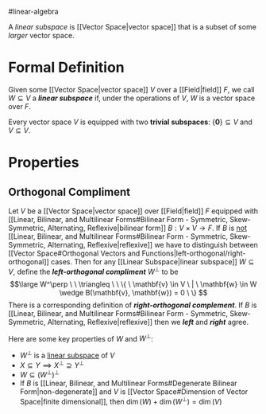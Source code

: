 #linear-algebra

A *linear subspace* is [[Vector Space|vector space]] that is a subset of some *larger* vector space.

# Formal Definition
Given some [[Vector Space|vector space]] $V$ over a [[Field|field]] $F$, we call $W \subseteq V$ a ***linear subspace*** if, under the operations of $V$, $W$ is a vector space over $F$.

Every vector space $V$ is equipped with two **trivial subspaces**: $\{ \pmb 0 \} \subseteq V$ and $V \subseteq V$.

# Properties
## Orthogonal Compliment
Let $V$ be a [[Vector Space|vector space]] over [[Field|field]] $F$ equipped with [[Linear, Bilinear, and Multilinear Forms#Bilinear Form - Symmetric, Skew-Symmetric, Alternating, Reflexive|bilinear form]] $B: V \times V \to F$. If $B$ is <u>not</u> [[Linear, Bilinear, and Multilinear Forms#Bilinear Form - Symmetric, Skew-Symmetric, Alternating, Reflexive|reflexive]] we have to distinguish between [[Vector Space#Orthogonal Vectors and Functions|left-orthogonal/right-orthogonal]] cases. Then for any [[Linear Subspace|linear subspace]] $W \subseteq V$, define the ***left-orthogonal compliment*** $W^\perp$ to be
$$\large
W^\perp \ \ \triangleq \ \ \{ \ \mathbf{v} \in V \ | \ \mathbf{w} \in W \wedge B(\mathbf{v}, \mathbf{w}) = 0 \ \} 
$$
There is a corresponding definition of ***right-orthogonal complement***. If $B$ is [[Linear, Bilinear, and Multilinear Forms#Bilinear Form - Symmetric, Skew-Symmetric, Alternating, Reflexive|reflexive]] then we ***left*** and ***right*** agree.

Here are some key properties of $W$ and $W^\perp$:
- $W^\perp$ is a <u>linear subspace</u> of $V$
- $X \subseteq Y \implies X^\perp \supseteq Y^\perp$
- $W \subseteq (W^\perp)^\perp$
- If $B$ is [[Linear, Bilinear, and Multilinear Forms#Degenerate Bilinear Form|non-degenerate]] and $V$ is [[Vector Space#Dimension of Vector Space|finite dimensional]], then $\dim(W) + \dim(W^\perp) = \dim(V)$

